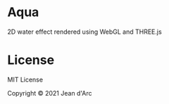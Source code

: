 # Aqua
2D water effect rendered using WebGL and THREE.js

# License
MIT License

Copyright © 2021 Jean d'Arc
